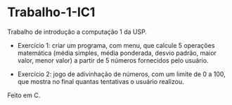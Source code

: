 # Trabalho-1-IC1
Trabalho de introdução a computação 1 da USP. 

* Exercício 1: criar um programa, com menu, que calcule 5 operações matemática (média simples, média ponderada, desvio padrão, maior valor, menor valor) a partir de 5 números fornecidos pelo usuário.

* Exercício 2: jogo de adivinhação de números, com um limite de 0 a 100, que mostra no final quantas tentativas o usuário realizou.

Feito em C.
